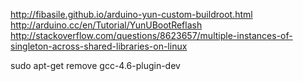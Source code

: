 http://fibasile.github.io/arduino-yun-custom-buildroot.html
http://arduino.cc/en/Tutorial/YunUBootReflash
http://stackoverflow.com/questions/8623657/multiple-instances-of-singleton-across-shared-libraries-on-linux


sudo apt-get remove gcc-4.6-plugin-dev
